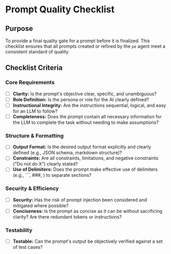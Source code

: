 <!-- Powered by BMAD™ Core -->

# Prompt Quality Checklist

## Purpose

To provide a final quality gate for a prompt before it is finalized. This checklist ensures that all prompts created or refined by the `pe` agent meet a consistent standard of quality.

## Checklist Criteria

### Core Requirements
- [ ] **Clarity:** Is the prompt's objective clear, specific, and unambiguous?
- [ ] **Role Definition:** Is the persona or role for the AI clearly defined?
- [ ] **Instructional Integrity:** Are the instructions sequential, logical, and easy for an LLM to follow?
- [ ] **Completeness:** Does the prompt contain all necessary information for the LLM to complete the task without needing to make assumptions?

### Structure & Formatting
- [ ] **Output Format:** Is the desired output format explicitly and clearly defined (e.g., JSON schema, markdown structure)?
- [ ] **Constraints:** Are all constraints, limitations, and negative constraints ("Do not do X") clearly stated?
- [ ] **Use of Delimiters:** Does the prompt make effective use of delimiters (e.g., ```, ###, <xml tags>) to separate sections?

### Security & Efficiency
- [ ] **Security:** Has the risk of prompt injection been considered and mitigated where possible?
- [ ] **Conciseness:** Is the prompt as concise as it can be without sacrificing clarity? Are there redundant tokens or instructions?

### Testability
- [ ] **Testable:** Can the prompt's output be objectively verified against a set of test cases?
